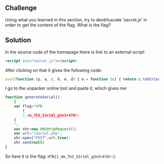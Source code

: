 ## Challenge

 Using what you learned in this section, try to deobfuscate 'secret.js' in order to get the content of the flag. What is the flag? 

 ## Solution

 In the source code of the homepage there is link to an external script:

 ```html
 <script src="secret.js"></script>
 ```

After clicking on that it gives the following code:

```js
eval(function (p, a, c, k, e, d) { e = function (c) { return c.toString(36) }; if (!''.replace(/^/, String)) { while (c--) { d[c.toString(a)] = k[c] || c.toString(a) } k = [function (e) { return d[e] }]; e = function () { return '\\w+' }; c = 1 }; while (c--) { if (k[c]) { p = p.replace(new RegExp('\\b' + e(c) + '\\b', 'g'), k[c]) } } return p }('g 4(){0 5="6{7!}";0 1=8 a();0 2="/9.c";1.d("e",2,f);1.b(3)}', 17, 17, 'var|xhr|url|null|generateSerial|flag|HTB|1_4m_7h3_53r14l_g3n3r470r|new|serial|XMLHttpRequest|send|php|open|POST|true|function'.split('|'), 0, {}))
```

I go to the unpacker online tool and paste it, which gives me:

```js
function generateSerial()
	{
	var flag="HTB
		{
		1_4m_7h3_53r14l_g3n3r470r!
	}
	";
	var xhr=new XMLHttpRequest();
	var url="/serial.php";
	xhr.open("POST",url,true);
	xhr.send(null)
}
```

So here it is the flag: `HTB{1_4m_7h3_53r14l_g3n3r470r!}`.